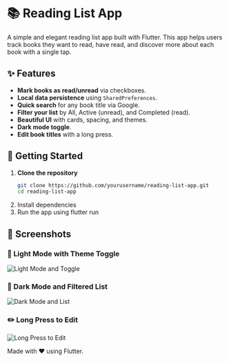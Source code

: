 # 📚 Reading List App

A simple and elegant reading list app built with Flutter. This app helps users track books they want to read, have read, and discover more about each book with a single tap.

## ✨ Features

-  **Mark books as read/unread** via checkboxes.
-  **Local data persistence** using `SharedPreferences`.
-  **Quick search** for any book title via Google.
-  **Filter your list** by All, Active (unread), and Completed (read).
-  **Beautiful UI** with cards, spacing, and themes.
-  **Dark mode toggle**.
-  **Edit book titles** with a long press.
  

## 🚀 Getting Started

1. **Clone the repository**
   ```bash
   git clone https://github.com/yourusername/reading-list-app.git
   cd reading-list-app
    ```
2. Install dependencies
3. Run the app using flutter run


## 📸 Screenshots

### 🔆 Light Mode with Theme Toggle
![Light Mode and Toggle](screens/lightmodeandtoggle.jpeg)

### 🌙 Dark Mode and Filtered List
![Dark Mode and List](screens/darkmodeandlist.jpeg)

### ✏️ Long Press to Edit
![Long Press to Edit](screens/longpresstoedit.jpeg)



Made with ❤️ using Flutter.
  
  
